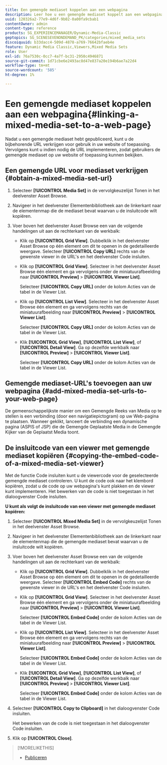 ```yaml
---
title: Een gemengde mediaset koppelen aan een webpagina
description: Leer hoe u een gemengde mediaset koppelt aan een webpagina in Adobe Dynamic Media Classic.
uuid: 120326a2-77e9-4d6f-9b02-0a00fa9cbab1
contentOwner: admin
content-type: reference
products: SG_EXPERIENCEMANAGER/Dynamic-Media-Classic
geptopics: SG_SCENESEVENONDEMAND_PK/categories/mixed_media_sets
discoiquuid: b33dacc4-509d-4878-a769-76642bfaeb4e
feature: Dynamic Media Classic,Viewers,Mixed Media Sets
role: User
exl-id: 76a7530c-0cc7-4a7f-bc31-2950c4946871
source-git-commit: 1d71cbe6e2493ac8d47e837a20e194b6ae7a22d4
workflow-type: tm+mt
source-wordcount: '585'
ht-degree: 1%

---
```


# Een gemengde mediaset koppelen aan een webpagina{#linking-a-mixed-media-set-to-a-web-page}

Nadat u een gemengde mediaset hebt gepubliceerd, kunt u de bijbehorende URL verkrijgen voor gebruik in uw website of toepassing. Vervolgens kunt u indien nodig de URL implementeren, zodat gebruikers de gemengde mediaset op uw website of toepassing kunnen bekijken.

## Een gemengde URL voor mediaset verkrijgen {#obtain-a-mixed-media-set-url}

1. Selecteer **[!UICONTROL Media Set]** in de vervolgkeuzelijst Tonen in het deelvenster Asset Browse.
1. Navigeer in het deelvenster Elementenbibliotheek aan de linkerkant naar de elementenmap die de mediaset bevat waarvan u de insluitcode wilt kopiëren.
1. Voer boven het deelvenster Asset Browse een van de volgende handelingen uit aan de rechterkant van de werkbalk:

   * Klik op **[!UICONTROL Grid View]**. Dubbelklik in het deelvenster Asset Browse op één element om dit te openen in de gedetailleerde weergave. Selecteer **[!UICONTROL Copy URL]** rechts van de gewenste viewer in de URL&#39;s en het deelvenster Code insluiten.
   * Klik op **[!UICONTROL Grid View]**. Selecteer in het deelvenster Asset Browse één element en ga vervolgens onder de miniatuurafbeelding naar **[!UICONTROL Preview]** > **[!UICONTROL Viewer List]**.

      Selecteer **[!UICONTROL Copy URL]** onder de kolom Acties van de tabel in de Viewer List.

   * Klik op **[!UICONTROL List View]**. Selecteer in het deelvenster Asset Browse één element en ga vervolgens rechts van de miniatuurafbeelding naar **[!UICONTROL Preview]** > **[!UICONTROL Viewer List]**.

      Selecteer **[!UICONTROL Copy URL]** onder de kolom Acties van de tabel in de Viewer List.

   * Klik **[!UICONTROL Grid View]**, **[!UICONTROL List View]**, of **[!UICONTROL Detail View]**. Ga op dezelfde werkbalk naar **[!UICONTROL Preview]** > **[!UICONTROL Viewer List]**.

      Selecteer **[!UICONTROL Copy URL]** onder de kolom Acties van de tabel in de Viewer List.

## Gemengde mediaset-URL&#39;s toevoegen aan uw webpagina {#add-mixed-media-set-urls-to-your-web-page}

De gemeenschappelijkste manier om een Gemengde Reeks van Media op te stellen is een verbinding (door een navigatiepictogram) op uw Web-pagina te plaatsen. Wanneer geklikt, lanceert de verbinding een dynamische pagina (ASPIS of JSP) die de Gemengde Geplaatste Media in de Gemengde Kijker van de Geplaatst Media toont.

## De insluitcode van een viewer met gemengde mediaset kopiëren {#copying-the-embed-code-of-a-mixed-media-set-viewer}

Met de functie Code insluiten kunt u de viewercode voor de geselecteerde gemengde mediaset controleren. U kunt de code ook naar het klembord kopiëren, zodat u de code op uw webpagina&#39;s kunt plakken en de viewer kunt implementeren. Het bewerken van de code is niet toegestaan in het dialoogvenster Code insluiten.

**U kunt als volgt de insluitcode van een viewer met gemengde mediaset kopiëren:**

1. Selecteer **[!UICONTROL Mixed Media Set]** in de vervolgkeuzelijst Tonen in het deelvenster Asset Browse.
1. Navigeer in het deelvenster Elementenbibliotheek aan de linkerkant naar de elementenmap die de gemengde mediaset bevat waarvan u de insluitcode wilt kopiëren.
1. Voer boven het deelvenster Asset Browse een van de volgende handelingen uit aan de rechterkant van de werkbalk:

   * Klik op **[!UICONTROL Grid View]**. Dubbelklik in het deelvenster Asset Browse op één element om dit te openen in de gedetailleerde weergave. Selecteer **[!UICONTROL Embed Code]** rechts van de gewenste viewer in de URL&#39;s en het deelvenster Code insluiten.
   * Klik op **[!UICONTROL Grid View]**. Selecteer in het deelvenster Asset Browse één element en ga vervolgens onder de miniatuurafbeelding naar **[!UICONTROL Preview]** > **[!UICONTROL Viewer List]**.

      Selecteer **[!UICONTROL Embed Code]** onder de kolom Acties van de tabel in de Viewer List.

   * Klik op **[!UICONTROL List View]**. Selecteer in het deelvenster Asset Browse één element en ga vervolgens rechts van de miniatuurafbeelding naar **[!UICONTROL Preview]** > **[!UICONTROL Viewer List]**.

      Selecteer **[!UICONTROL Embed Code]** onder de kolom Acties van de tabel in de Viewer List.

   * Klik **[!UICONTROL Grid View]**, **[!UICONTROL List View]**, of **[!UICONTROL Detail View]**. Ga op dezelfde werkbalk naar **[!UICONTROL Preview]** > **[!UICONTROL Viewer List]**.

      Selecteer **[!UICONTROL Embed Code]** onder de kolom Acties van de tabel in de Viewer List.

1. Selecteer **[!UICONTROL Copy to Clipboard]** in het dialoogvenster Code insluiten.

   Het bewerken van de code is niet toegestaan in het dialoogvenster Code insluiten.

1. Klik op **[!UICONTROL Close]**.

>[!MORELIKETHIS]
>
>* [Publiceren](publishing-files.md#publishing_files)


